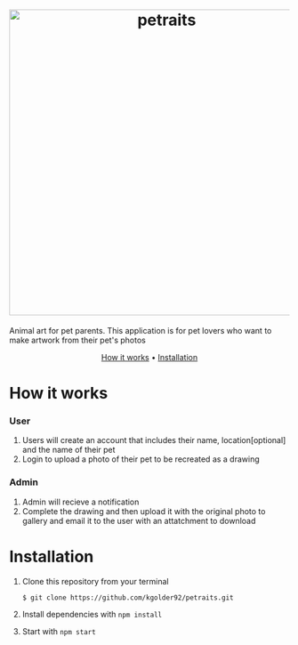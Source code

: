 <h1 align="center"> 
  <img src="https://i.imgur.com/8tZXVi4.png" alt="petraits" width="550">
</h1>
Animal art for pet parents. 
This application is for pet lovers who want to make artwork from their pet's photos

<p align="center">
  <a href="#How it works">How it works</a> •
  <a href="#installation">Installation</a> 
  <!-- <a href="#contributing">Contributing</a> -->
  <!-- contact -->
</p>

# How it works
### User
1. Users will create an account that includes their name, location[optional] and the name of their pet 
2. Login to upload a photo of their pet to be recreated as a drawing

### Admin
1. Admin will recieve a notification 
2. Complete the drawing and then upload it with the original photo to gallery and email it to the user with an attatchment to download

# Installation
1. Clone this repository from your terminal

   `$ git clone https://github.com/kgolder92/petraits.git`

2. Install dependencies with `npm install`

3. Start with `npm start`

<!-- # # Contributing 
# Want to help? Great! Checkout the [issue](https://github.com/kgolder92/petraits/issues) tracker and find something you'd like to tackle.
-->
